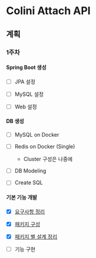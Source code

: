 # Colini Attach API



## 계획

### 1주차

#### Spring Boot 생성

* [ ] JPA 설정

* [ ] MySQL 설정

* [ ] Web 설정



#### DB 생성

* [ ] MySQL on Docker

* [ ] Redis on Docker (Single)

  * Cluster 구성은 나중에

* [ ] DB Modeling

* [ ] Create SQL

  

#### 기본 기능 개발

* [x] [요구사항 정리](https://github.com/team-friday/friday_colini_attach_api/wiki/%EC%9A%94%EA%B5%AC%EC%82%AC%ED%95%AD-%EC%A0%95%EB%A6%AC)

* [x] [패키지 구성](https://github.com/team-friday/friday_colini_attach_api/wiki/%ED%8C%A8%ED%82%A4%EC%A7%80-%EA%B5%AC%EC%84%B1)

* [x] [패키지 별 설계 정리](https://github.com/team-friday/friday_colini_attach_api/wiki/%ED%8C%A8%ED%82%A4%EC%A7%80-%EA%B5%AC%EC%84%B1)

* [ ] 기능 구현



